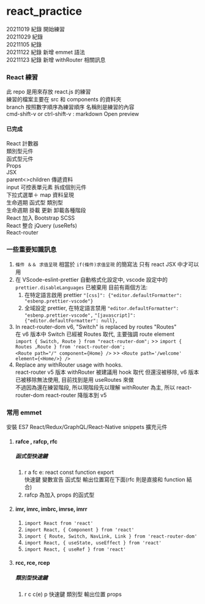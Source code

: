 # react_practice

20211019 紀錄 開始練習  
20211029 紀錄  
20211105 紀錄  
20211122 紀錄 新增 emmet 語法  
20211123 紀錄 新增 withRouter 相關訊息

### React 練習

此 repo 是用來存放 react.js 的練習  
練習的檔案主要在 src 和 components 的資料夾  
branch 按照數字順序為練習順序 名稱則是練習的內容  
cmd-shift-v or ctrl-shift-v : markdown Open preview

#### 已完成

React 計數器  
類別型元件  
函式型元件  
Props  
JSX  
parent<>children 傳遞資料  
input 可控表單元素 拆成個別元件  
下拉式選單＋ map 資料呈現  
生命週期 函式型 類別型  
生命週期 掛載 更新 卸載各種階段  
React 加入 Bootstrap SCSS  
React 整合 jQuery (useRefs)  
React-router

### 一些重要知識訊息

1. `條件 ＆＆ 求值呈現` 相當於 `if(條件)求值呈現` 的簡寫法 只有 react JSX 中才可以用
2. 在 VScode-eslint-prettier 自動格式化設定中, vscode 設定中的 `prettier.disableLanguages` 已被棄用 目前有兩個方法:
   1. 在特定語言啟用 prettier `"[css]": {"editor.defaultFormatter": "esbenp.prettier-vscode"}`
   2. 全域設定 prettier, 在特定語言禁用 `"editor.defaultFormatter": "esbenp.prettier-vscode",` `"[javascript]": {"editor.defaultFormatter": null},`
3. In react-router-dom v6, "Switch" is replaced by routes "Routes"  
   在 v6 版本中 Switch 已經被 Routes 取代, 主要強調 route element  
   `import { Switch, Route } from "react-router-dom";` >> `import { Routes ,Route } from 'react-router-dom';`  
   `<Route path="/" component={Home} />` >> `<Route path='/welcome' element={<Home/>} />`
4. Replace any withRouter usage with hooks.  
   react-router v5 版本 withRouter 被建議用 hook 取代 但還沒被移除, v6 版本已被移除無法使用, 目前找到是用 useRoutes 來做  
   不過因為還在練習階段, 所以現階段先以理解 withRouter 為主, 所以 react-router-dom react-router 降版本到 v5

### 常用 emmet

安裝 ES7 React/Redux/GraphQL/React-Native snippets 擴充元件

1. #### rafce , rafcp, rfc

   ##### 函式型快速鍵

   1. r a fc e: react const function export  
      快速鍵 變數宣告 函式型 輸出位置寫在下面(rfc 則是直接和 function 結合)
   2. rafcp 為加入 props 的函式型

2. #### imr, imrc, imbrc, imrse, imrr
   1. `import React from 'react'`
   2. `import React, { Component } from 'react'`
   3. `import { Route, Switch, NavLink, Link } from 'react-router-dom'`
   4. `import React, { useState, useEffect } from 'react'`
   5. `import React, { useRef } from 'react'`
3. #### rcc, rce, rcep
   ##### 類別型快速鍵
   1. r c c(e) p
      快速鍵 類別型 輸出位置 props
